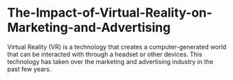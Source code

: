 # The-Impact-of-Virtual-Reality-on-Marketing-and-Advertising
Virtual Reality (VR) is a technology that creates a computer-generated world that can be interacted with through a headset or other devices. This technology has taken over the marketing and advertising industry in the past few years.
